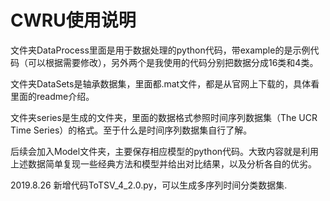 # CWRU使用说明

文件夹DataProcess里面是用于数据处理的python代码，带example的是示例代码（可以根据需要修改），另外两个是我使用的代码分别把数据分成16类和4类。

文件夹DataSets是轴承数据集，里面都.mat文件，都是从官网上下载的，具体看里面的readme介绍。

文件夹series是生成的文件夹，里面的数据格式参照时间序列数据集（The UCR Time Series）的格式。至于什么是时间序列数据集自行了解。

后续会加入Model文件夹，主要保存相应模型的python代码。大致内容就是利用上述数据简单复现一些经典方法和模型并给出对比结果，以及分析各自的优劣。

2019.8.26 新增代码ToTSV_4_2.0.py，可以生成多序列时间分类数据集.